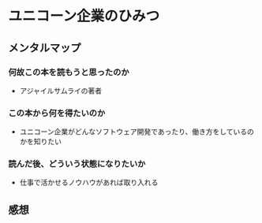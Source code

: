# ユニコーン企業のひみつ

## メンタルマップ

### 何故この本を読もうと思ったのか

- アジャイルサムライの著者

### この本から何を得たいのか

- ユニコーン企業がどんなソフトウェア開発であったり、働き方をしているのかを知りたい

### 読んだ後、どういう状態になりたいか

- 仕事で活かせるノウハウがあれば取り入れる

## 感想
